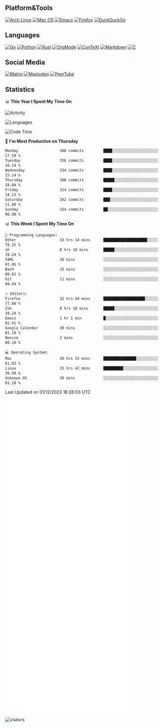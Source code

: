 ## Platform&Tools

[![Arch Linux](https://img.shields.io/badge/ArchLinux-1793D1?logo=arch-linux&logoColor=fff&style=flat-square)](https://archlinux.org/)
[![Mac OS](https://img.shields.io/badge/MacOS-000000?style=flat-square&logo=macos&logoColor=F0F0F0)](https://www.apple.com/macos/)
[![Emacs](https://img.shields.io/badge/Emacs-%237F5AB6.svg?&style=flat-square&logo=gnu-emacs&logoColor=white)](https://www.gnu.org/software/emacs/)
[![Firefox](https://img.shields.io/badge/Firefox-FF7139?style=flat-square&logo=Firefox-Browser&logoColor=white)](https://firefox.com/)
[![DuckDuckGo](https://img.shields.io/badge/DuckDuckGo-DE5833?style=flat-square&logo=DuckDuckGo&logoColor=white)](https://duckduckgo.com/)

## Languages

[![Go](https://img.shields.io/badge/Golang-%2300ADD8.svg?style=flat-square&logo=go&logoColor=white)](https://golang.org/)
[![Python](https://img.shields.io/badge/Python-3670A0?style=flat-square&logo=python&logoColor=ffdd54)](https://www.python.org/)
[![Rust](https://img.shields.io/badge/Rust-%23000000.svg?style=flat-square&logo=rust&logoColor=white)](https://www.rust-lang.org/)
[![OrgMode](https://img.shields.io/badge/OrgMode-%23000000.svg?style=flat-square&logo=org&logoColor=white)](https://orgmode.org/)
[![ConTeXt](https://img.shields.io/badge/ConTeXt-%23008080.svg?style=flat-square&logo=latex&logoColor=white)](https://contextgarden.net/)
[![Markdown](https://img.shields.io/badge/MarkDown-%23000000.svg?style=flat-square&logo=markdown&logoColor=white)](https://daringfireball.net/projects/markdown/)
[![C](https://img.shields.io/badge/C-%2300599C.svg?style=flat-square&logo=c&logoColor=white)](https://www.iso.org/standard/74528.html)

## Social Media
<!--[![Telegram](https://img.shields.io/badge/SteamedFish-2CA5E0?style=social&logo=telegram&logoColor=white)](https://t.me/SteamedFish)-->

[![Matrix](https://img.shields.io/badge/SteamedFish-2CA5E0?style=social&logo=matrix&logoColor=black)](https://matrix.to/#/@i:steamedfish.org)
[![Mastodon](https://img.shields.io/mastodon/follow/109596467238113271?domain=https%3A%2F%2Fmastodon.steamedfish.org%2F&style=social)](https://steamedfish.org/@SteamedFish)
[![PeerTube](https://img.shields.io/badge/PeerTube-23000000.svg?logo=peertube&style=social)](https://peertube.steamedfish.org/)

## Statistics


📊 **This Year I Spent My Time On** 

![Activity](https://wakatime.com/share/@SteamedFish/7529f30a-f1b7-40a4-8d09-e6d855cb7a13.png)

![Languages](https://wakatime.com/share/@SteamedFish/1c5e5366-0e9e-40d8-ac85-d630f61b69c6.svg)

<!--START_SECTION:waka-->
![Code Time](http://img.shields.io/badge/Code%20Time-3%2C186%20hrs%2019%20mins-blue)

📅 **I'm Most Productive on Thursday** 

```text
Monday                   388 commits         ████░░░░░░░░░░░░░░░░░░░░░   17.59 % 
Tuesday                  356 commits         ████░░░░░░░░░░░░░░░░░░░░░   16.14 % 
Wednesday                334 commits         ████░░░░░░░░░░░░░░░░░░░░░   15.14 % 
Thursday                 398 commits         █████░░░░░░░░░░░░░░░░░░░░   18.04 % 
Friday                   314 commits         ████░░░░░░░░░░░░░░░░░░░░░   14.23 % 
Saturday                 262 commits         ███░░░░░░░░░░░░░░░░░░░░░░   11.88 % 
Sunday                   154 commits         ██░░░░░░░░░░░░░░░░░░░░░░░   06.98 % 
```


📊 **This Week I Spent My Time On** 

```text
💬 Programming Languages: 
Other                    33 hrs 14 mins      ████████████████████░░░░░   78.25 % 
sh                       8 hrs 10 mins       █████░░░░░░░░░░░░░░░░░░░░   19.24 % 
YAML                     36 mins             ░░░░░░░░░░░░░░░░░░░░░░░░░   01.45 % 
Bash                     15 mins             ░░░░░░░░░░░░░░░░░░░░░░░░░   00.62 % 
Git                      11 mins             ░░░░░░░░░░░░░░░░░░░░░░░░░   00.44 % 

🔥 Editors: 
Firefox                  32 hrs 44 mins      ███████████████████░░░░░░   77.08 % 
Zsh                      8 hrs 10 mins       █████░░░░░░░░░░░░░░░░░░░░   19.24 % 
Emacs                    1 hr 1 min          █░░░░░░░░░░░░░░░░░░░░░░░░   02.41 % 
Google Calendar          30 mins             ░░░░░░░░░░░░░░░░░░░░░░░░░   01.18 % 
Neovim                   2 mins              ░░░░░░░░░░░░░░░░░░░░░░░░░   00.10 % 

💻 Operating System: 
Mac                      26 hrs 15 mins      ███████████████░░░░░░░░░░   61.83 % 
Linux                    15 hrs 42 mins      █████████░░░░░░░░░░░░░░░░   36.99 % 
Unknown OS               30 mins             ░░░░░░░░░░░░░░░░░░░░░░░░░   01.18 % 
```


 Last Updated on 01/12/2023 18:28:03 UTC
<!--END_SECTION:waka-->


![Metrics](https://github.com/SteamedFish/SteamedFish/blob/master/github-metrics.svg)


![visitors](https://visitor-badge.laobi.icu/badge?page_id=SteamedFish.SteamedFish)

